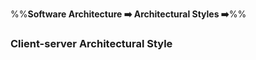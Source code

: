 <link rel="stylesheet" href="{{baseUrl}}/css/textbook.css">

<div class="website-content">

%%**Software Architecture :arrow_right: Architectural Styles :arrow_right:**%%

### Client-server Architectural Style

<div id="main">

<include src="./what/embed.md" />

</div>
</div>

